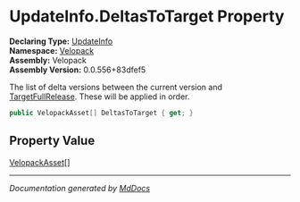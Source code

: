 ﻿<!--  
  <auto-generated>   
    The contents of this file were generated by a tool.  
    Changes to this file may be list if the file is regenerated  
  </auto-generated>   
-->

# UpdateInfo.DeltasToTarget Property

**Declaring Type:** [UpdateInfo](../index.md)  
**Namespace:** [Velopack](../../index.md)  
**Assembly:** Velopack  
**Assembly Version:** 0.0.556+83dfef5

The list of delta versions between the current version and [TargetFullRelease](TargetFullRelease.md). These will be applied in order.

```csharp
public VelopackAsset[] DeltasToTarget { get; }
```

## Property Value

[VelopackAsset](../../VelopackAsset/index.md)\[\]

___

*Documentation generated by [MdDocs](https://github.com/ap0llo/mddocs)*
